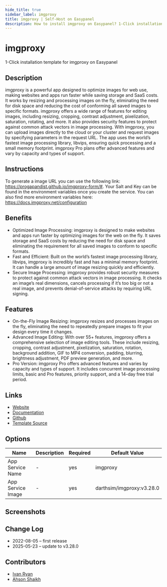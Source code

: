 ```yaml
---
hide_title: true
sidebar_label: imgproxy
title: imgproxy | Self-Host on Easypanel
description: How to install imgproxy on Easypanel? 1-Click installation template for imgproxy on Easypanel
---
```


<!-- generated -->

# imgproxy

1-Click installation template for imgproxy on Easypanel

## Description

imgproxy is a powerful app designed to optimize images for web use, making websites and apps run faster while saving storage and SaaS costs. It works by resizing and processing images on the fly, eliminating the need for disk space and reducing the cost of conforming all saved images to specific formats. imgproxy offers a wide range of features for editing images, including resizing, cropping, contrast adjustment, pixelization, saturation, rotating, and more. It also provides security features to protect against common attack vectors in image processing. With imgproxy, you can upload images directly to the cloud or your cluster and request images by specifying parameters in the request URL. The app uses the world’s fastest image processing library, libvips, ensuring quick processing and a small memory footprint. imgproxy Pro plans offer advanced features and vary by capacity and types of support.

## Instructions

To generate a image URL you can use the following link: https://progapandist.github.io/imgproxy-form/#. Your Salt and Key can be found in the environment variables once you create the service. You can also find more environment variables here: https://docs.imgproxy.net/configuration

## Benefits

- Optimized Image Processing: imgproxy is designed to make websites and apps run faster by optimizing images for the web on the fly. It saves storage and SaaS costs by reducing the need for disk space and eliminating the requirement for all saved images to conform to specific formats.
- Fast and Efficient: Built on the world’s fastest image processing library, libvips, imgproxy is incredibly fast and has a minimal memory footprint. It can handle a large amount of image resizing quickly and efficiently.
- Secure Image Processing: imgproxy provides robust security measures to protect against common attack vectors in image processing. It checks an image’s real dimensions, cancels processing if it’s too big or not a real image, and prevents denial-of-service attacks by requiring URL signing.

## Features

- On-the-Fly Image Resizing: imgproxy resizes and processes images on the fly, eliminating the need to repeatedly prepare images to fit your design every time it changes.
- Advanced Image Editing: With over 55+ features, imgproxy offers a comprehensive selection of image editing tools. These include resizing, cropping, contrast adjustment, pixelization, saturation, rotation, background addition, GIF to MP4 conversion, padding, blurring, brightness adjustment, PDF preview generation, and more.
- Pro Version: imgproxy Pro offers advanced features and varies by capacity and types of support. It includes concurrent image processing limits, basic and Pro features, priority support, and a 14-day free trial period.

## Links

- [Website](https://imgproxy.net/)
- [Documentation](https://docs.imgproxy.net/)
- [Github](https://www.github.com/imgproxy/imgproxy)
- [Template Source](https://github.com/easypanel-io/templates/tree/main/templates/imgproxy)

## Options

Name | Description | Required | Default Value
-|-|-|-
App Service Name | - | yes | imgproxy
App Service Image | - | yes | darthsim/imgproxy:v3.28.0

## Screenshots


## Change Log

- 2022-08-05 – first release
- 2025-05-23 – update to v3.28.0

## Contributors

- [Ivan Ryan](https://github.com/ivanonpc-22)
- [Ahson Shaikh](https://github.com/Ahson-Shaikh)
